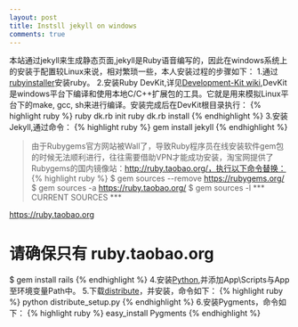```yaml
---
layout: post
title: Instsll jekyll on windows
comments: true
---
```

本站通过jekyll来生成静态页面,jekyll是Ruby语音编写的，因此在windows系统上的安装于配置较Linux来说，相对繁琐一些，本人安装过程的步骤如下：
1.通过[rubyinstaller](http://rubyinstaller.org/downloads/)安装ruby。
2.安装Ruby DevKit,详见[Development-Kit wiki](https://github.com/oneclick/rubyinstaller/wiki/Development-Kit),DevKit是windows平台下编译和使用本地C/C++扩展包的工具。它就是用来模拟Linux平台下的make, gcc, sh来进行编译。安装完成后在DevKit根目录执行：
{% highlight ruby %}
ruby dk.rb init
ruby dk.rb install
{% endhighlight %}
3.安装Jekyll,通过命令：
{% highlight ruby %}
gem install jekyll
{% endhighlight %}
> 由于Rubygems官方网站被Wall了，导致Ruby程序员在线安装软件gem包的时候无法顺利进行，往往需要借助VPN才能成功安装，淘宝网提供了Rubygems的国内镜像站：http://ruby.taobao.org/，执行以下命令替换：
{% highlight ruby %}
$ gem sources --remove https://rubygems.org/
$ gem sources -a https://ruby.taobao.org/
$ gem sources -l
*** CURRENT SOURCES ***

https://ruby.taobao.org
# 请确保只有 ruby.taobao.org
$ gem install rails
{% endhighlight %}
4.安装[Python](http://portablepython.com/wiki/Download),并添加App\Scripts与App至环境变量Path中。
5.下载[distribute](https://pypi.python.org/pypi/distribute#downloads)，并安装，命令如下：
{% highlight ruby %}
python distribute_setup.py
{% endhighlight %}
6.安装Pygments，命令如下：
{% highlight ruby %}
easy_install Pygments
{% endhighlight %}

